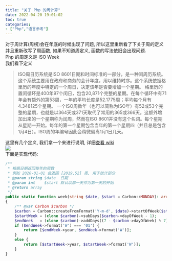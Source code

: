 ```yaml
---
title: "关于 Php 的周计算"
date: 2022-04-20 19:01:02
toc: true
categories:
- ["Php","语言参考"]
---
```


对于周计算(周榜)会在年底的时候出现了问题, 所以这里重新看了下关于周的定义并且重新改写了周函数, 如果不知道周定义, 函数的写法依旧会出现问题.<br />Php 的周定义是 ISO Week<br />我们看下定义
> ISO周日历系统是ISO 8601日期和时间标准的一部分，是一种闰周历系统。这个系统主要用在政府和商务的会计年度，用以维持时序。这个系统依据格里历的年度中特定的一个周日，决定该年是否要增加一个星期。
> 格里历的置闰循环是400年97个闰日，包含20,871个完整的星期。在每个循环中有71年会有额外的第53周，一年的平均长度是52.1775周；平均每个月有4.348125个星期。
> 一个ISO周数年（也可以简称为ISO年）有52或53个完整的星期，也就是以364天或371天取代了常用的365或366天。这额外增加出来的一个星期称为闰周，然而在ISO 8601并没有这个名词。每个星期从星期一开始。每年的第一个星期包含当年的第一个星期四（并且总是包含1月4日）。ISO周的年编号因此会稍微偏离1月1日几天。

这里有几个定义, 我们拿一个来进行说明, 详细[查看 wiki](https://zh.wikipedia.org/wiki/ISO%E9%80%B1%E6%97%A5%E6%9B%86)<br />![](https://file.wulicode.com/note/2021/11-11/15-55-19025.png#id=Jkh3Y&originHeight=260&originWidth=825&originalType=binary&ratio=1&rotation=0&showTitle=false&status=done&style=none&title=)<br />下面是实现代码:

```php
/**
 * 根据日期返回每年的周数
 * 例如 2020-01-01 会返回 [2019,52] 周, 用于统计部分
 * @param string $date  日期
 * @param int    $start 默认以那一天作为第一天的开始
 * @return array
 */
public static function week(string $date, $start = Carbon::MONDAY): array
{
    /** @var Carbon $carbon */
    $carbon = Carbon::createFromFormat('Y-m-d', $date)->startOfWeek($start);
    $startWeek = (clone $carbon)->subDays($carbon->dayOfWeek - 1);
    $endWeek   = (clone $carbon)->addDays((7 - $carbon->dayOfWeek) % 7);
    if ($endWeek->format('W') === '01') {
        return [$endWeek->year, $endWeek->format('W')];
    }
    else {
        return [$startWeek->year, $startWeek->format('W')];
    }
}
```

